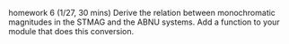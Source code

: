 homework 6 (1/27, 30 mins)
Derive the relation between monochromatic magnitudes
in the STMAG and the ABNU systems.
Add a function to your module that does this conversion.
